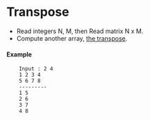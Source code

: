 # Transpose

- Read integers N, M, then Read matrix N x M. 
- Compute another array, [the transpose](https://en.wikipedia.org/wiki/Transpose).
#### Example
```
    Input : 2 4
    1 2 3 4
    5 6 7 8
    ---------
    1 5
    2 6
    3 7
    4 8
```